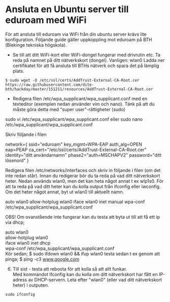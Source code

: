 # Ansluta en Ubuntu server till eduroam med WiFi

För att ansluta till eduroam via WiFi från din ubuntu server krävs lite konfiguration. Följande guide gäller uppkoppling mot eduroam på BTH (Blekinge tekniska högskola).

+ Se till att ditt WiFi-kort eller WiFi-dongel fungerar med drivrutin etc.
Ta reda på namnet på ditt nätverkskort (dongel). Vanligen: wlan0
Ladda ner certifikatet för att få ansluta till BTHs nätverk och spara det på lämplig plats.

`$ sudo wget -O /etc/ssl/certs/AddTrust-External-CA-Root.cer https://raw.githubusercontent.com/dite-bth/hackday/master/151211/resources/AddTrust-External-CA-Root.cer`

+ Redigera filen /etc/wpa_supplicant/wpa_supplicant.conf med en texteditor (exemplen nedan använder vim och nano). Tänk på att du måste göra detta med "super user"-rättigheter (sudo)

sudo vi /etc/wpa_supplicant/wpa_supplicant.conf
eller
sudo nano /etc/wpa_supplicant/wpa_supplicant.conf

Skriv följande i filen

network={
ssid="eduroam"
key_mgmt=WPA-EAP
auth_alg=OPEN
eap=PEAP
ca_cert="/etc/ssl/certs/AddTrust-External-CA-Root.cer"
identity="ditt användarnamn"
phase2="auth=MSCHAPV2"
password="ditt lösenord"
}

Redigera filen /etc/networks/interfaces och skriv in följande i filen (om det inte redan står). Innan du redigerar bör du ta reda på vad ditt nätverkskort heter. Nedan används wlan0, men det kan heta något annat t ex wlp1s0. För att ta reda på vad ditt heter kan du kolla output från ifconfig eller iwconfig. Om det heter något annat, byt ut wlan0 till aktuellt namn.

auto wlan0
allow-hotplug wlan0
iface wlan0 inet manual
wpa-conf /etc/wpa_supplicant/wpa_supplicant.conf

OBS!
Om ovanstående inte fungerar kan du testa att byta ut till att få ett ip via dhcp;

auto wlan0  
allow-hotplug wlan0  
iface wlan0 inet dhcp  
wpa-conf /etc/wpa_supplicant/wpa_supplicant.conf  
Kör sedan;
$ sudo ifdown wlan0 && ifup wlan0
testa sedan t ex genom att pinga;
$ ping -c3 www.google.com

6. Till sist - testa att reboota för att kolla så att allt funkar.   
Med kommandot ifconfig kan du kolla om ditt nätverkskort har fått en IP-adress av DHCP-servern. Leta efter "wlan0" (eller vad ditt nätverkskort heter) i outputen.

`sudo ifconfig`
